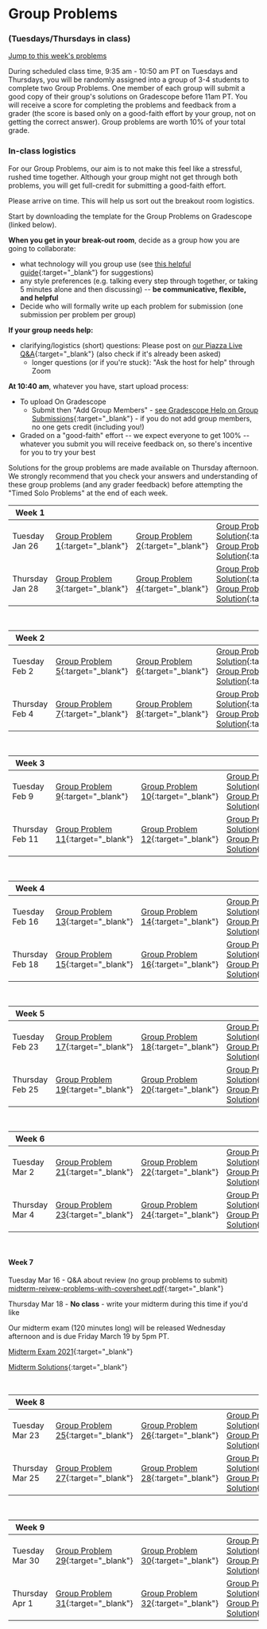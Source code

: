 # Group Problems
### (Tuesdays/Thursdays in class)

[Jump to this week's problems](#bottom)

During scheduled class time, 9:35 am - 10:50 am PT on Tuesdays and Thursdays, you will be randomly assigned into a group of 3-4 students to complete two Group Problems. One member of each group will submit a good copy of their group's solutions on Gradescope before 11am PT. You will receive a score for completing the problems and feedback from a grader (the score is based only on a good-faith effort by your group, not on getting the correct answer).  Group problems are worth 10% of your total grade. 

### In-class logistics

For our Group Problems, our aim is to not make this feel like a stressful, rushed time together. Although your group might not get through both problems, you will get full-credit for submitting a good-faith effort. 

Please arrive on time. This will help us sort out the breakout room logistics. 

Start by downloading the template for the Group Problems on Gradescope (linked below). 

**When you get in your break-out room**, decide as a group how you are going to collaborate:

-  what technology will you group use (see [this helpful guide](ways-to-collaborate-on-group-problems){:target="_blank"} for suggestions) 
-  any style preferences (e.g. talking every step through together, or taking 5 minutes alone and then discussing) -- **be communicative, flexible, and helpful** 
- Decide who will formally write up each problem for submission (one submission per problem per group)
    
**If your group needs help:**
- clarifying/logistics (short) questions: Please post on [our Piazza Live Q&A](https://piazza.com/hmc/spring2021/phys24){:target="_blank"} (also check if it's already been asked)
    - longer questions (or if you're stuck): "Ask the host for help" through Zoom

**At 10:40 am**, whatever you have, start upload process:
+ To upload On Gradescope 
    - Submit then "Add Group Members" - [see Gradescope Help on Group Submissions](https://help.gradescope.com/article/m5qz2xsnjy-student-add-group-members){:target="_blank"} - if you do not add group members, no one gets credit (including you!)
+ Graded on a "good-faith" effort -- we expect everyone to get 100% -- whatever you submit you will receive feedback on, so there's incentive for you to try your best


Solutions for the group problems are made available on Thursday afternoon. We strongly recommend that you check your answers and understanding of these group problems (and any grader feedback) before attempting the "Timed Solo Problems" at the end of each week. 


Week 1 |  |  | |
---| --- | -- | -- |
Tuesday Jan 26 | [Group Problem 1](https://www.gradescope.com/courses/228629/assignments/940967){:target="_blank"} | [Group Problem 2](https://www.gradescope.com/courses/228629/assignments/940972){:target="_blank"} | [Group Problem 1 Solution](https://drive.google.com/file/d/1tIhA7C5ZO9ZXfaCvjCWHN-BEQNmWywMa/view?usp=sharing){:target="_blank"} <br> [Group Problem 2 Solution](https://drive.google.com/file/d/1wMvtgtCFFPMW2Td142Mw43AW_ZhDNaOp/view?usp=sharing){:target="_blank"}
Thursday Jan 28 | [Group Problem 3](https://www.gradescope.com/courses/228629/assignments/940979){:target="_blank"} | [Group Problem 4](https://www.gradescope.com/courses/228629/assignments/940982){:target="_blank"}| [Group Problem 3 Solution](https://drive.google.com/file/d/1rUiqba4vR9Y6KQS8RXi84l60mfe9uW_O/view?usp=sharing){:target="_blank"} <br> [Group Problem 4 Solution](https://drive.google.com/file/d/1dUjvrohkQyOV-ebmqzJgMr89PW2mTWsS/view?usp=sharing){:target="_blank"}

<br>

Week 2 |  |  | |
---| --- | -- | -- |
Tuesday Feb 2 | [Group Problem 5](https://www.gradescope.com/courses/228629/assignments/986256){:target="_blank"} | [Group Problem 6](https://www.gradescope.com/courses/228629/assignments/986261){:target="_blank"} | [Group Problem 5 Solution](https://drive.google.com/file/d/1pT3pCp1VotaccHJWXGUgJ4Ern2F0WB7c/view?usp=sharing){:target="_blank"} <br> [Group Problem 6 Solution](https://drive.google.com/file/d/1bsmVRAQjdCjEgpgbKSxZ0-BvYVc4axBA/view?usp=sharing){:target="_blank"}
Thursday Feb 4 | [Group Problem 7](https://www.gradescope.com/courses/228629/assignments/994090){:target="_blank"} | [Group Problem 8](https://www.gradescope.com/courses/228629/assignments/994095){:target="_blank"} | [Group Problem 7 Solution](https://drive.google.com/file/d/1v_3G9pFVELPH46e4G-SD7OlWG0A0nGxK/view?usp=sharing){:target="_blank"} <br> [Group Problem 8 Solution](https://drive.google.com/file/d/133YNbwtB2oUVnBzgHKvElNajxOtuCgSE/view?usp=sharing){:target="_blank"}


<br>

Week 3 |  |  | |
---| --- | -- | -- |
Tuesday Feb 9 | [Group Problem 9](https://www.gradescope.com/courses/228629/assignments/996187){:target="_blank"} | [Group Problem 10](https://www.gradescope.com/courses/228629/assignments/996189){:target="_blank"} | [Group Problem 9 Solution](https://drive.google.com/file/d/1f6SO0_BLnHQBnB1GLD11PuOjMSz7FJbG/view?usp=sharing){:target="_blank"} <br> [Group Problem 10 Solution](https://drive.google.com/file/d/1NMJDQKI7rZsVkY83eVSo-5QclzAx58Ht/view?usp=sharing){:target="_blank"}
Thursday Feb 11 | [Group Problem 11](https://www.gradescope.com/courses/228629/assignments/996194){:target="_blank"} | [Group Problem 12](https://www.gradescope.com/courses/228629/assignments/996200){:target="_blank"} | [Group Problem 11 Solution](https://drive.google.com/file/d/1mikBtmi5oGAGsTXF1AVZGBllnchN813a/view?usp=sharing){:target="_blank"} <br> [Group Problem 12 Solution](https://drive.google.com/file/d/1aGW-ZUKFrhTLR7ANoA5e-jwuICjhQyqw/view?usp=sharing){:target="_blank"}

<br>

Week 4 |  |  | |
---| --- | -- | -- |
Tuesday Feb 16 | [Group Problem 13](https://www.gradescope.com/courses/228629/assignments/1016628){:target="_blank"} | [Group Problem 14](https://www.gradescope.com/courses/228629/assignments/1016636){:target="_blank"} | [Group Problem 13 Solution](https://drive.google.com/file/d/1J0r91dicnw3q7YXPPbsH6wdSjRH4bNB-/view?usp=sharing){:target="_blank"} <br> [Group Problem 14 Solution](https://drive.google.com/file/d/1uNONj1e0RDg2jn1cOwZRyA_KSg5XLyzw/view?usp=sharing){:target="_blank"}
Thursday Feb 18 | [Group Problem 15](https://www.gradescope.com/courses/228629/assignments/1016638){:target="_blank"} | [Group Problem 16](https://www.gradescope.com/courses/228629/assignments/1016642){:target="_blank"} | [Group Problem 15 Solution](https://drive.google.com/file/d/19QBPn6hlxOa1qeDAclcD56EBGK-H7MqW/view?usp=sharing){:target="_blank"} <br> [Group Problem 16 Solution](https://drive.google.com/file/d/1jyQrwxf27aSEUeV8IDfyVnRiymkRKlDk/view?usp=sharing){:target="_blank"}



<br>

Week 5 |  |  | |
---| --- | -- | -- |
Tuesday Feb 23 | [Group Problem 17](https://www.gradescope.com/courses/228629/assignments/1045501){:target="_blank"} | [Group Problem 18](https://www.gradescope.com/courses/228629/assignments/1045505){:target="_blank"} | [Group Problem 17 Solution](https://drive.google.com/file/d/1qfTVqxvynXnl2nxwN--QnsXf_zWHkuXz/view?usp=sharing){:target="_blank"} <br> [Group Problem 18 Solution](https://drive.google.com/file/d/1gsEHGY5Ie4yNex6Vz6_5z3Cj8PFbnO5F/view?usp=sharing){:target="_blank"}
Thursday Feb 25 | [Group Problem 19](https://www.gradescope.com/courses/228629/assignments/1045513){:target="_blank"} | [Group Problem 20](https://www.gradescope.com/courses/228629/assignments/1045516){:target="_blank"} | [Group Problem 19 Solution](https://drive.google.com/file/d/19O0T38Ia9DphJMR3YJZZO8J_LDe9CmLV/view?usp=sharing){:target="_blank"} <br> [Group Problem 20 Solution](https://drive.google.com/file/d/1IDKCtxWRj5TSgyAkZeUKK8v9P_c6b3fg/view?usp=sharing){:target="_blank"}

<br>

Week 6 |  |  | |
---| --- | -- | -- |
Tuesday Mar 2 | [Group Problem 21](https://www.gradescope.com/courses/228629/assignments/1066008){:target="_blank"} | [Group Problem 22](https://www.gradescope.com/courses/228629/assignments/1066015){:target="_blank"} | [Group Problem 21 Solution](https://drive.google.com/file/d/1hDXLlsbNZ0B2vRkDWAiufn0BbOfa0dg-/view?usp=sharing){:target="_blank"} <br> [Group Problem 22 Solution](https://drive.google.com/file/d/1viK_0_yALy-Y2KUhGRw48O0KxgderS0z/view?usp=sharing){:target="_blank"}
Thursday Mar 4 | [Group Problem 23](https://www.gradescope.com/courses/228629/assignments/1072949){:target="_blank"} | [Group Problem 24](https://www.gradescope.com/courses/228629/assignments/1072952){:target="_blank"} | [Group Problem 23 Solution](https://drive.google.com/file/d/1PlRxMitgPERFS7gnHDykBbMU3JOLdYqi/view?usp=sharing){:target="_blank"} <br> [Group Problem 24 Solution](https://drive.google.com/file/d/1xGIjrboajjGf239c83VTylP2O0AnvguM/view?usp=sharing){:target="_blank"}

<br>

#### Week 7

Tuesday Mar 16 - Q&A about review (no group problems to submit)
[midterm-reivew-problems-with-coversheet.pdf](https://drive.google.com/file/d/11v_7ZVS57LuMORivv3bpw4O9_dpQNGPc/view?usp=sharing){:target="_blank"}

Thursday Mar 18 - **No class** - write your midterm during this time if you'd like

Our midterm exam (120 minutes long) will be released Wednesday afternoon and is due Friday March 19 by 5pm PT.

[Midterm Exam 2021](https://drive.google.com/file/d/1d1mqcbCxaMJXQ7gAr7NKZSgdGj9ot4rI/view?usp=sharing){:target="_blank"}

[Midterm Solutions](https://drive.google.com/file/d/1N1dE6KOjTfV7gaHKuWIB3iBqIIOEp9c2/view?usp=sharing){:target="_blank"}

<br>

Week 8 |  |  | |
---| --- | -- | -- |
Tuesday Mar 23 | [Group Problem 25](https://www.gradescope.com/courses/228629/assignments/1117057){:target="_blank"} | [Group Problem 26](https://www.gradescope.com/courses/228629/assignments/1117060){:target="_blank"} | [Group Problem 25 Solution](https://drive.google.com/file/d/12s2rDDjmBZxowxyhnNdP4ojkveAf6A8d/view?usp=sharing){:target="_blank"} <br> [Group Problem 26 Solution](https://drive.google.com/file/d/1XqHNooY5CJ1h4o-37pyxdBRB0TJrTena/view?usp=sharing){:target="_blank"}
Thursday Mar 25 | [Group Problem 27](https://www.gradescope.com/courses/228629/assignments/1117063){:target="_blank"} | [Group Problem 28](https://www.gradescope.com/courses/228629/assignments/1117065){:target="_blank"} | [Group Problem 27 Solution](https://drive.google.com/file/d/17d5ixK3BxzuGdzBib93ZKyjEBUV3OI2C/view?usp=sharing){:target="_blank"} <br> [Group Problem 28 Solution](https://drive.google.com/file/d/1KJaoTEbnSOJcrNnootuvcWhw-71n4Cfj/view?usp=sharing){:target="_blank"}


<br>

Week 9 |  |  | |
---| --- | -- | -- |
Tuesday Mar 30 | [Group Problem 29](https://drive.google.com/file/d/1I40wfxrrpvjGGUhmqApgZuSrkzAfM-cy/view?usp=sharing){:target="_blank"} | [Group Problem 30](https://drive.google.com/file/d/1qSBXzsLdXmsr6w4oKQpBr4RlsuvV4hXT/view?usp=sharing){:target="_blank"} | [Group Problem 29 Solution](https://drive.google.com/file/d/1jryVJ66BPLZvzBgAl6B_ZfU3ntSaf-Y4/view?usp=sharing){:target="_blank"} <br> [Group Problem 30 Solution](https://drive.google.com/file/d/1zggkHkrPTkJXNWFatmMCC0XpbXVWWaxK/view?usp=sharing){:target="_blank"}
Thursday Apr 1 | [Group Problem 31](https://drive.google.com/file/d/1659QWqIGFqJZAe1X5KvvctiATfnp4pLU/view?usp=sharing){:target="_blank"} | [Group Problem 32](https://drive.google.com/file/d/1IbsGN3vhSon9Ixlau9IL5SSeYwNomfkz/view?usp=sharing){:target="_blank"} | [Group Problem 31 Solution](){:target="_blank"} <br> [Group Problem 32 Solution](){:target="_blank"}

<br>

<br>

<br>




<a id="bottom"></a>